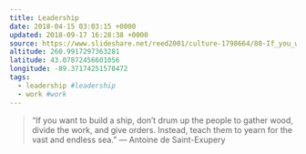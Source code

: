 ```yaml
---
title: Leadership
date: 2018-04-15 03:03:15 +0000
updated: 2018-09-17 16:28:38 +0000
source: https://www.slideshare.net/reed2001/culture-1798664/80-If_you_want_to_build
altitude: 260.9917297363281
latitude: 43.07872456601056
longitude: -89.37174251578472
tags:
  - leadership #leadership
  - work #work
---
```

> “If you want to build a ship, don’t drum up the people to gather wood, divide the work, and give orders. Instead, teach them to yearn for the vast and endless sea.”
> — Antoine de Saint-Exupery